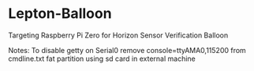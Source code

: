 # Lepton-Balloon
Targeting Raspberry Pi Zero for Horizon Sensor Verification Balloon

Notes:
To disable getty on Serial0 remove console=ttyAMA0,115200 from cmdline.txt fat partition using sd card in external machine
